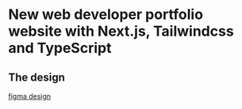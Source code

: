 # New web developer portfolio website with  Next.js, Tailwindcss and TypeScript

## The design
[figma design](https://www.figma.com/design/JnimM2vOsAs5zwpFFR2lvx/Portfolio-Design-(Community)?node-id=0-1&t=1sv2mEKyEFgcweA1-0)